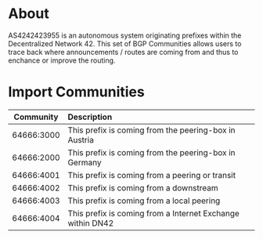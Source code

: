 # About

AS4242423955 is an autonomous system originating prefixes within the Decentralized Network 42. This set of BGP Communities allows users to trace back where announcements / routes are coming from and thus to enchance or improve the routing.


# Import Communities

| Community     | Description   |
| ------------- |:--------------|
| 64666:3000    | This prefix is coming from the peering-box in Austria |
| 64666:2000    | This prefix is coming from the peering-box in Germany |
| 64666:4001    | This prefix is coming from a peering or transit       |
| 64666:4002    | This prefix is coming from a downstream               |
| 64666:4003    | This prefix is coming from a local peering            |
| 64666:4004    | This prefix is coming from a Internet Exchange within DN42 |
